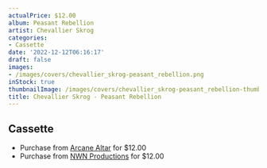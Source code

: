 ```yaml
---
actualPrice: $12.00
album: Peasant Rebellion
artist: Chevallier Skrog
categories:
- Cassette
date: '2022-12-12T06:16:17'
draft: false
images:
- /images/covers/chevallier_skrog-peasant_rebellion.png
inStock: true
thumbnailImage: /images/covers/chevallier_skrog-peasant_rebellion-thumb.png
title: Chevallier Skrog - Peasant Rebellion
---
```


## Cassette
* Purchase from [Arcane Altar](https://arcanealtar.bigcartel.com/product/chevallier-skrog-peasant-rebellion-tape) for $12.00
* Purchase from [NWN Productions](http://shop.nwnprod.com/index.php?route=product/product&path=73&product_id=30078&sort=pd.name&order=ASC) for $12.00
